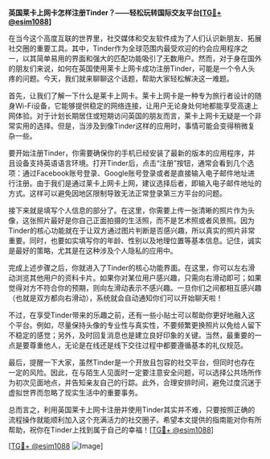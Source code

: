 **英国莱卡上网卡怎样注册Tinder？——轻松玩转国际交友平台[[TG💪+ @esim1088](https://t.me/s/esim1088)]**

在当今这个高度互联的世界里，社交媒体和交友软件成为了人们认识新朋友、拓展社交圈的重要工具。其中，Tinder作为全球范围内最受欢迎的约会应用程序之一，以其简单易用的界面和强大的匹配功能吸引了无数用户。然而，对于身在国外的朋友们来说，如何在英国使用莱卡上网卡成功注册Tinder，可能是一个令人头疼的问题。今天，我们就来聊聊这个话题，帮助大家轻松解决这一难题。

首先，让我们了解一下什么是莱卡上网卡。莱卡上网卡是一种专为旅行者设计的随身Wi-Fi设备，它能够提供稳定的网络连接，让用户无论身处何地都能享受高速上网体验。对于计划长期居住或短期访问英国的朋友而言，莱卡上网卡无疑是一个非常实用的选择。但是，当涉及到像Tinder这样的应用时，事情可能会变得稍微复杂一些。

要开始注册Tinder，你需要确保你的手机已经安装了最新的版本的应用程序，并且设备支持英语语言环境。打开Tinder后，点击“注册”按钮，通常会看到几个选项：通过Facebook账号登录、Google账号登录或者是直接输入电子邮件地址进行注册。由于我们是通过莱卡上网卡上网，建议选择后者，即输入电子邮件地址的方式。这样可以避免因地区限制导致无法正常登录第三方平台的问题。

接下来就是填写个人信息的部分了。在这里，你需要上传一张清晰的照片作为头像，这张照片最好是你自己正面拍摄的生活照，而不是艺术照或者风景照。因为Tinder的核心功能就在于让双方通过图片判断是否感兴趣，所以真实的照片非常重要。同时，也要如实填写你的年龄、性别以及地理位置等基本信息。记住，诚实是最好的策略，尤其是在这种涉及个人隐私的应用中。

完成上述步骤之后，你就进入了Tinder的核心功能界面。在这里，你可以左右滑动浏览其他用户的资料卡片。如果你对某位用户感兴趣，只需向右滑动即可；如果觉得对方不符合你的预期，则向左滑动表示不感兴趣。一旦你们之间都相互感兴趣（也就是双方都向右滑动），系统就会自动通知你们可以开始聊天啦！

不过，在享受Tinder带来的乐趣之前，还有一些小贴士可以帮助你更好地融入这个平台。例如，尽量保持头像的专业性与真实性，不要频繁更换照片以免给人留下不稳定的感觉；另外，及时回复消息也是建立良好印象的关键。当然，最重要的一点是要尊重他人，无论是在线还是线下交往过程中都要遵循基本的礼仪规范。

最后，提醒一下大家，虽然Tinder是一个开放且包容的社交平台，但同时也存在一定的风险。因此，在与陌生人见面时一定要注意安全问题，可以选择公共场所作为初次见面地点，并告知亲友自己的行踪。此外，合理安排时间，避免过度沉迷于虚拟世界而忽略了现实生活中的重要事务。

总而言之，利用英国莱卡上网卡注册并使用Tinder其实并不难，只要按照正确的流程操作就能顺利加入这个充满活力的社交圈子。希望本文提供的指南能对你有所帮助，祝你在Tinder上找到属于自己的幸福！[[TG💪+ @esim1088](https://t.me/s/esim1088)] 

[[TG💪+ @esim1088](https://t.me/s/esim1088) ![Image](https://i.postimg.cc/4NQfJmqS/Snipaste-2025-05-13-00-14-12.png)]